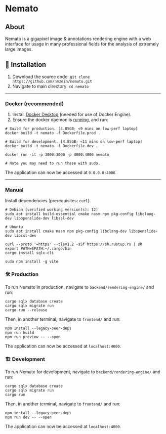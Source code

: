 # Nemato

## About

Nemato is a gigapixel image & annotations rendering engine with a web interface for usage in many professional fields for the analysis of extremely large images.

## 💽 Installation

1. Download the source code: `git clone https://github.com/nmzein/nemato.git`
2. Navigate to main directory: `cd nemato`

---

### Docker (recommended)

1. Install [Docker Desktop](https://docs.docker.com/desktop/) (needed for use of Docker Engine).
2. Ensure the docker daemon is [running](https://docs.docker.com/config/daemon/start/), and run:

```
# Build for production. [4.85GB; <9 mins on low-perf laptop]
docker build -t nemato -f Dockerfile.prod .

# Build for development. [4.85GB; <11 mins on low-perf laptop]
docker build -t nemato -f Dockerfile.dev .

docker run -it -p 3000:3000 -p 4000:4000 nemato

# Note you may need to run these with sudo.
```

The application can now be accessed at `0.0.0.0:4000`.

---

### Manual

Install dependencies (prerequisites: `curl`).

```
# Debian [verified working version(s): 12]
sudo apt install build-essential cmake nasm npm pkg-config libclang-dev libopenslide-dev libssl-dev

# Ubuntu
sudo apt install cmake nasm npm pkg-config libclang-dev libopenslide-dev libssl-dev
```

```
curl --proto '=https' --tlsv1.2 -sSf https://sh.rustup.rs | sh
export PATH=$PATH:~/.cargo/bin
cargo install sqlx-cli

sudo npm install -g vite
```

### 🛠️ Production

To run Nemato in production, navigate to `backend/rendering-engine/` and run:

```
cargo sqlx database create
cargo sqlx migrate run
cargo run --release
```

Then, in another terminal, navigate to `frontend/` and run:

```
npm install --legacy-peer-deps
npm run build
npm run preview -- --open
```

The application can now be accessed at `localhost:4000`.

### 🏗️ Development

To run Nemato for development, navigate to `backend/rendering-engine/` and run:

```
cargo sqlx database create
cargo sqlx migrate run
cargo run
```

Then, in another terminal, navigate to `frontend/` and run:

```
npm install --legacy-peer-deps
npm run dev -- --open
```

The application can now be accessed at `localhost:4000`.
